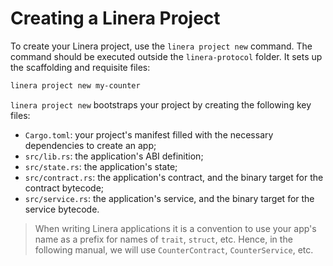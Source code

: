 # Creating a Linera Project

To create your Linera project, use the `linera project new` command. The command
should be executed outside the `linera-protocol` folder. It sets up the
scaffolding and requisite files:

```bash
linera project new my-counter
```

`linera project new` bootstraps your project by creating the following key
files:

- `Cargo.toml`: your project's manifest filled with the necessary dependencies
  to create an app;
- `src/lib.rs`: the application's ABI definition;
- `src/state.rs`: the application's state;
- `src/contract.rs`: the application's contract, and the binary target for the
  contract bytecode;
- `src/service.rs`: the application's service, and the binary target for the
  service bytecode.

> When writing Linera applications it is a convention to use your app's name as
> a prefix for names of `trait`, `struct`, etc. Hence, in the following manual,
> we will use `CounterContract`, `CounterService`, etc.
